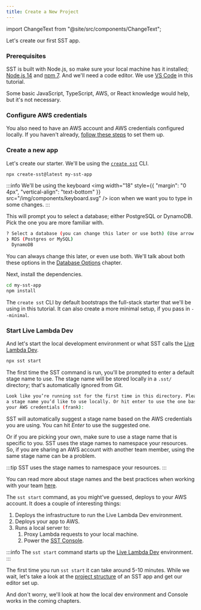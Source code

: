 ```yaml
---
title: Create a New Project
---
```


import ChangeText from "@site/src/components/ChangeText";

Let's create our first SST app.

### Prerequisites

SST is built with Node.js, so make sure your local machine has it installed; [Node.js 14](https://nodejs.org/) and [npm 7](https://www.npmjs.com/). And we'll need a code editor. We use [VS Code](https://code.visualstudio.com/) in this tutorial.

Some basic JavaScript, TypeScript, AWS, or React knowledge would help, but it's not necessary.

### Configure AWS credentials

You also need to have an AWS account and AWS credentials configured locally. If you haven't already, [follow these steps](../advanced/iam-credentials.md#loading-from-a-file) to set them up.

### Create a new app

<ChangeText>

Let's create our starter. We'll be using the [`create sst`](../packages/create-sst.md) CLI.

</ChangeText>


```bash
npx create-sst@latest my-sst-app
```
      
:::info
We'll be using the keyboard <img width="18" style={{ "margin": "0 4px", "vertical-align": "text-bottom" }} src="/img/components/keyboard.svg" /> icon when we want you to type in some changes.
:::

This will prompt you to select a database; either PostgreSQL or DynamoDB. Pick the one you are more familiar with.

```bash
? Select a database (you can change this later or use both) (Use arrow keys)
❯ RDS (Postgres or MySQL) 
  DynamoDB
```

You can always change this later, or even use both. We'll talk about both these options in the [Database Options](database-options.md) chapter.

<ChangeText>

Next, install the dependencies.

</ChangeText>

```bash
cd my-sst-app
npm install
```

The `create sst` CLI by default bootstraps the full-stack starter that we'll be using in this tutorial. It can also create a more minimal setup, if you pass in `--minimal`.

### Start Live Lambda Dev

<ChangeText>

And let's start the local development environment or what SST calls the [Live Lambda Dev](../live-lambda-development.md).

</ChangeText>

```bash
npx sst start
```

The first time the SST command is run, you'll be prompted to enter a default stage name to use. The stage name will be stored locally in a `.sst/` directory; that's automatically ignored from Git.

``` bash
Look like you’re running sst for the first time in this directory. Please enter
a stage name you’d like to use locally. Or hit enter to use the one based on
your AWS credentials (frank):
```

SST will automatically suggest a stage name based on the AWS credentials you are using. You can hit _Enter_ to use the suggested one.

Or if you are picking your own, make sure to use a stage name that is specific to you. SST uses the stage names to namespace your resources. So, if you are sharing an AWS account with another team member, using the same stage name can be a problem.

:::tip
SST uses the stage names to namespace your resources.
:::

You can read more about stage names and the best practices when working with your team [here](../working-with-your-team.md).

The `sst start` command, as you might've guessed, deploys to your AWS account. It does a couple of interesting things:

1. Deploys the infrastructure to run the Live Lambda Dev environment.
2. Deploys your app to AWS.
3. Runs a local server to:
   1. Proxy Lambda requests to your local machine.
   2. Power the [SST Console](../console.md).

:::info
The `sst start` command starts up the [Live Lambda Dev](../live-lambda-development.md) environment.
:::

The first time you run `sst start` it can take around 5-10 minutes. While we wait, let's take a look at the [project structure](project-structure.md) of an SST app and get our editor set up.

And don't worry, we'll look at how the local dev environment and Console works in the coming chapters.
